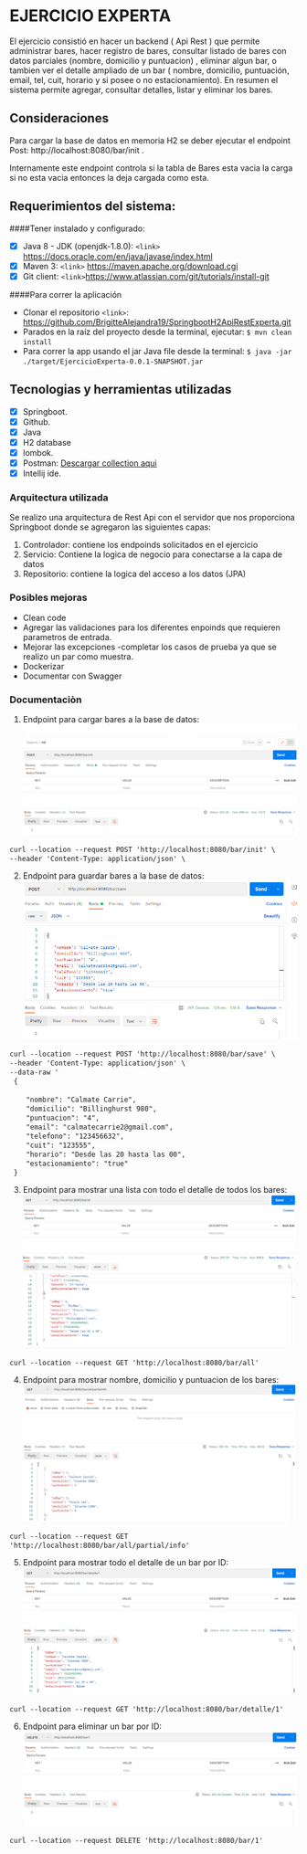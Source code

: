 # EJERCICIO EXPERTA

El ejercicio consistió en hacer un backend ( Api Rest ) que permite administrar bares, 
hacer registro de bares, consultar listado de bares con datos parciales (nombre, domicilio y puntuacion) , eliminar algun bar,
o tambien ver el detalle ampliado de un bar ( nombre, domicilio, puntuación, email, tel, cuit, horario y si posee o no estacionamiento). 
En resumen el sistema permite agregar, consultar detalles, listar y eliminar los bares.

##  Consideraciones
Para cargar la base de datos en memoria H2 se deber ejecutar el endpoint
Post: http://localhost:8080/bar/init .

Internamente este endpoint controla si la tabla de Bares esta vacia la carga si no esta vacia
 entonces la deja cargada como esta.

## Requerimientos del sistema:

####Tener instalado y configurado:

- [x] Java 8 - JDK (openjdk-1.8.0): `<link>`  https://docs.oracle.com/en/java/javase/index.html
- [x] Maven 3:  `<link>` https://maven.apache.org/download.cgi
- [x] Git client: `<link>`https://www.atlassian.com/git/tutorials/install-git

####Para correr la aplicación
- Clonar el repositorio
  `<link>`: https://github.com/BrigitteAlejandra19/SpringbootH2ApiRestExperta.git
- Parados en la raíz del proyecto desde la terminal, ejecutar:
  `$ mvn clean install`
- Para correr la app usando el jar Java file desde la terminal:
  `$ java -jar ./target/EjercicioExperta-0.0.1-SNAPSHOT.jar`

## Tecnologias y herramientas utilizadas
- [x] Springboot.
- [x] Github.
- [x] Java 
- [x] H2 database
- [x] lombok.
- [x] Postman: [Descargar collection aqui](https://github.com/BrigitteAlejandra19/SpringbootH2ApiRestExperta/blob/master/postman)
- [x] Intellij ide.

### Arquitectura utilizada
Se realizo una arquitectura de Rest Api con el servidor que nos proporciona Springboot donde se agregaron las siguientes capas: 
1) Controlador: contiene los endpoinds solicitados en el ejercicio
2) Servicio: Contiene la logica de negocio para conectarse a la capa de datos
3) Repositorio: contiene la logica del acceso a los datos (JPA)

### Posibles mejoras
- Clean code
- Agregar las validaciones para los diferentes enpoinds que requieren parametros de entrada.
- Mejorar las excepciones
-completar los casos de prueba ya que se realizo un par como muestra.
- Dockerizar
- Documentar con Swagger


### Documentaciòn

1) Endpoint para cargar bares a la base de datos:
![img.png](img.png)
　
```
curl --location --request POST 'http://localhost:8080/bar/init' \
--header 'Content-Type: application/json' \
 ```   
2) Endpoint para guardar bares a la base de datos:
![img_1.png](img_1.png)
   
```
curl --location --request POST 'http://localhost:8080/bar/save' \
--header 'Content-Type: application/json' \
--data-raw '
 {
    
    "nombre": "Calmate Carrie",
    "domicilio": "Billinghurst 980",
    "puntuacion": "4",
    "email": "calmatecarrie2@gmail.com",
    "telefono": "123456632",
    "cuit": "123555",
    "horario": "Desde las 20 hasta las 00",
    "estacionamiento": "true"
 }
```
3) Endpoint para mostrar una lista con todo el detalle de todos los bares:
![img_2.png](img_2.png)
   
```
curl --location --request GET 'http://localhost:8080/bar/all'
```
4) Endpoint para mostrar nombre, domicilio y puntuacion de los bares:
 ![img_3.png](img_3.png)
   
```
curl --location --request GET 'http://localhost:8080/bar/all/partial/info'
```
5) Endpoint para mostrar todo el detalle de un bar por ID:
![img_4.png](img_4.png)
```
curl --location --request GET 'http://localhost:8080/bar/detalle/1'
```

6) Endpoint para eliminar un bar por ID:
![img_5.png](img_5.png)

```
curl --location --request DELETE 'http://localhost:8080/bar/1'
```